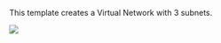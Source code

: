 This template creates a Virtual Network with 3 subnets.

<a href="https://portal.azure.com/#create/Microsoft.Template/uri/https%3A%2F%2Fraw.githubusercontent.com%2FMehmetVural%2FThunderChicken%2fmaster%2Fmaster-template%2Fazuredeploy.json" target="_blank">
    <img src="http://azuredeploy.net/deploybutton.png"/>
</a>